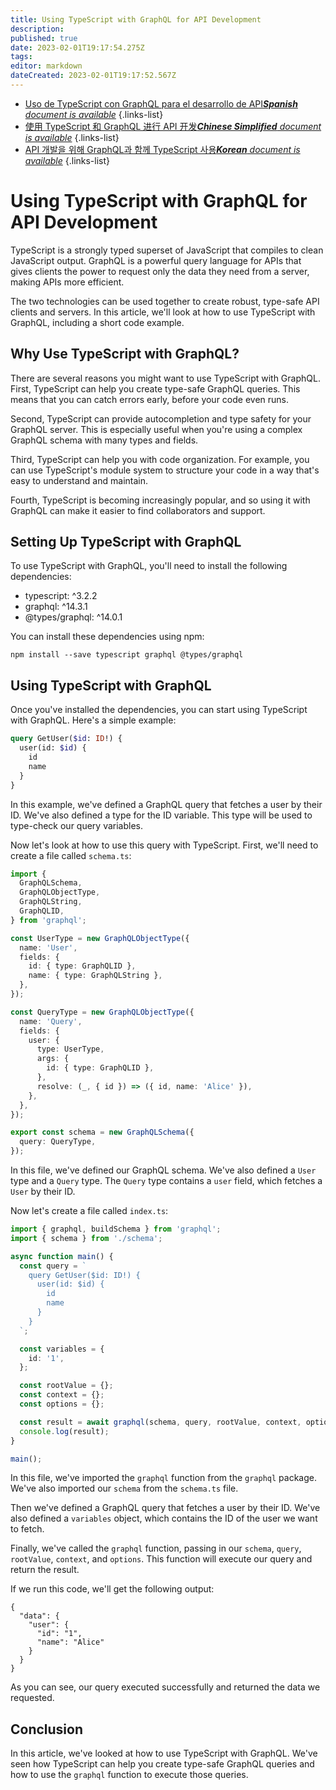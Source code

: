 ```yaml
---
title: Using TypeScript with GraphQL for API Development
description: 
published: true
date: 2023-02-01T19:17:54.275Z
tags: 
editor: markdown
dateCreated: 2023-02-01T19:17:52.567Z
---
```


- [Uso de TypeScript con GraphQL para el desarrollo de API***Spanish** document is available*](/es/Knowledge-base/TypeScript/using-typescript-with-graphql-for-api-development)
{.links-list}
- [使用 TypeScript 和 GraphQL 进行 API 开发***Chinese Simplified** document is available*](/zh/Knowledge-base/TypeScript/using-typescript-with-graphql-for-api-development)
{.links-list}
- [API 개발을 위해 GraphQL과 함께 TypeScript 사용***Korean** document is available*](/ko/Knowledge-base/TypeScript/using-typescript-with-graphql-for-api-development)
{.links-list}


# Using TypeScript with GraphQL for API Development

TypeScript is a strongly typed superset of JavaScript that compiles to clean JavaScript output. GraphQL is a powerful query language for APIs that gives clients the power to request only the data they need from a server, making APIs more efficient.

The two technologies can be used together to create robust, type-safe API clients and servers. In this article, we'll look at how to use TypeScript with GraphQL, including a short code example.

## Why Use TypeScript with GraphQL?

There are several reasons you might want to use TypeScript with GraphQL. First, TypeScript can help you create type-safe GraphQL queries. This means that you can catch errors early, before your code even runs.

Second, TypeScript can provide autocompletion and type safety for your GraphQL server. This is especially useful when you're using a complex GraphQL schema with many types and fields.

Third, TypeScript can help you with code organization. For example, you can use TypeScript's module system to structure your code in a way that's easy to understand and maintain.

Fourth, TypeScript is becoming increasingly popular, and so using it with GraphQL can make it easier to find collaborators and support.

## Setting Up TypeScript with GraphQL

To use TypeScript with GraphQL, you'll need to install the following dependencies:

- typescript: ^3.2.2
- graphql: ^14.3.1
- @types/graphql: ^14.0.1

You can install these dependencies using npm:

```
npm install --save typescript graphql @types/graphql
```

## Using TypeScript with GraphQL

Once you've installed the dependencies, you can start using TypeScript with GraphQL. Here's a simple example:

```graphql
query GetUser($id: ID!) {
  user(id: $id) {
    id
    name
  }
}
```

In this example, we've defined a GraphQL query that fetches a user by their ID. We've also defined a type for the ID variable. This type will be used to type-check our query variables.

Now let's look at how to use this query with TypeScript. First, we'll need to create a file called `schema.ts`:

```typescript
import {
  GraphQLSchema,
  GraphQLObjectType,
  GraphQLString,
  GraphQLID,
} from 'graphql';

const UserType = new GraphQLObjectType({
  name: 'User',
  fields: {
    id: { type: GraphQLID },
    name: { type: GraphQLString },
  },
});

const QueryType = new GraphQLObjectType({
  name: 'Query',
  fields: {
    user: {
      type: UserType,
      args: {
        id: { type: GraphQLID },
      },
      resolve: (_, { id }) => ({ id, name: 'Alice' }),
    },
  },
});

export const schema = new GraphQLSchema({
  query: QueryType,
});
```

In this file, we've defined our GraphQL schema. We've also defined a `User` type and a `Query` type. The `Query` type contains a `user` field, which fetches a `User` by their ID.

Now let's create a file called `index.ts`:

```typescript
import { graphql, buildSchema } from 'graphql';
import { schema } from './schema';

async function main() {
  const query = `
    query GetUser($id: ID!) {
      user(id: $id) {
        id
        name
      }
    }
  `;

  const variables = {
    id: '1',
  };

  const rootValue = {};
  const context = {};
  const options = {};

  const result = await graphql(schema, query, rootValue, context, options);
  console.log(result);
}

main();
```

In this file, we've imported the `graphql` function from the `graphql` package. We've also imported our `schema` from the `schema.ts` file.

Then we've defined a GraphQL query that fetches a user by their ID. We've also defined a `variables` object, which contains the ID of the user we want to fetch.

Finally, we've called the `graphql` function, passing in our `schema`, `query`, `rootValue`, `context`, and `options`. This function will execute our query and return the result.

If we run this code, we'll get the following output:

```
{
  "data": {
    "user": {
      "id": "1",
      "name": "Alice"
    }
  }
}
```

As you can see, our query executed successfully and returned the data we requested.

## Conclusion

In this article, we've looked at how to use TypeScript with GraphQL. We've seen how TypeScript can help you create type-safe GraphQL queries and how to use the `graphql` function to execute those queries.